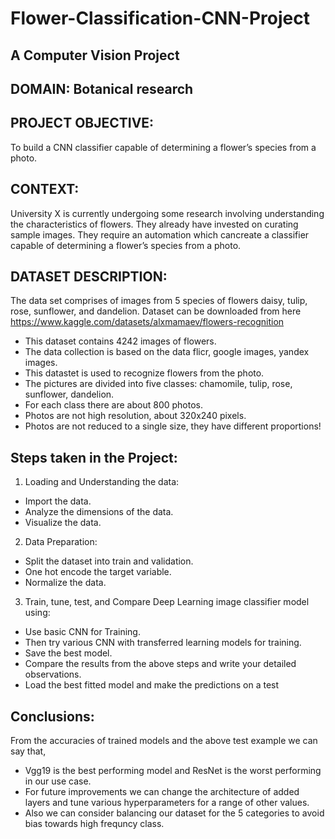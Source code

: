 # Flower-Classification-CNN-Project
## A Computer Vision Project

## DOMAIN: Botanical research 

## PROJECT OBJECTIVE:
To build a CNN classifier capable of determining a flower’s species from a photo.

## CONTEXT: 
University X is currently undergoing some research involving understanding the characteristics of flowers. They already have invested on curating sample images. They require an automation which cancreate a classifier capable of determining a flower’s species from a photo. 

## DATASET DESCRIPTION:
The data set comprises of images from 5 species of flowers daisy, tulip, rose, sunflower, and dandelion. Dataset can be downloaded from here https://www.kaggle.com/datasets/alxmamaev/flowers-recognition

- This dataset contains 4242 images of flowers.
- The data collection is based on the data flicr, google images, yandex images.
- This datastet is used to recognize flowers from the photo.
- The pictures are divided into five classes: chamomile, tulip, rose, sunflower, dandelion.
- For each class there are about 800 photos. 
- Photos are not high resolution, about 320x240 pixels. 
- Photos are not reduced to a single size, they have different proportions!

## Steps taken in the Project:
1. Loading and Understanding the data:
- Import the data. 
- Analyze the dimensions of the data. 
- Visualize the data. 
2. Data Preparation:
- Split the dataset into train and validation. 
- One hot encode the target variable. 
- Normalize the data. 
3. Train, tune, test, and Compare Deep Learning image classifier model using: 
- Use basic CNN for Training. 
- Then try various CNN with transferred learning models for training. 
- Save the best model. 
- Compare the results from the above steps and write your detailed observations. 
- Load the best fitted model and make the predictions on a test

## Conclusions:
From the accuracies of trained models and the above test example we can say that,
- Vgg19 is the best performing model and ResNet is the worst performing in our use case.
- For future improvements we can change the architecture of added layers and tune various hyperparameters for a range of other values.
- Also we can consider balancing our dataset for the 5 categories to avoid bias towards high frequncy class.
